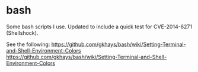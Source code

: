 bash
====

Some bash scripts I use. Updated to include a quick test for CVE-2014-6271 (Shellshock).

See the following:
https://github.com/gkhays/bash/wiki/Setting-Terminal-and-Shell-Environment-Colors
https://github.com/gkhays/bash/wiki/Setting-Terminal-and-Shell-Environment-Colors

